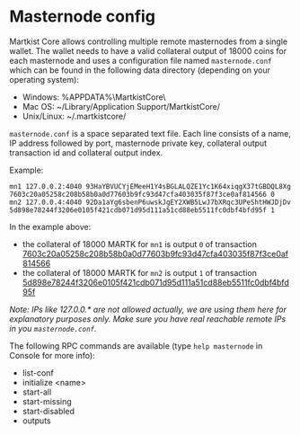Masternode config
=======================

Martkist Core allows controlling multiple remote masternodes from a single wallet. The wallet needs to have a valid collateral output of 18000 coins for each masternode and uses a configuration file named `masternode.conf` which can be found in the following data directory (depending on your operating system):
 * Windows: %APPDATA%\MartkistCore\
 * Mac OS: ~/Library/Application Support/MartkistCore/
 * Unix/Linux: ~/.martkistcore/

`masternode.conf` is a space separated text file. Each line consists of a name, IP address followed by port, masternode private key, collateral output transaction id and collateral output index.

Example:
```
mn1 127.0.0.2:4040 93HaYBVUCYjEMeeH1Y4sBGLALQZE1Yc1K64xiqgX37tGBDQL8Xg 7603c20a05258c208b58b0a0d77603b9fc93d47cfa403035f87f3ce0af814566 0
mn2 127.0.0.4:4040 92Da1aYg6sbenP6uwskJgEY2XWB5LwJ7bXRqc3UPeShtHWJDjDv 5d898e78244f3206e0105f421cdb071d95d111a51cd88eb5511fc0dbf4bfd95f 1
```

In the example above:
* the collateral of 18000 MARTK for `mn1` is output `0` of transaction [7603c20a05258c208b58b0a0d77603b9fc93d47cfa403035f87f3ce0af814566](https://test.explorer.martkist.org/tx/7603c20a05258c208b58b0a0d77603b9fc93d47cfa403035f87f3ce0af814566)
* the collateral of 18000 MARTK for `mn2` is output `1` of transaction [5d898e78244f3206e0105f421cdb071d95d111a51cd88eb5511fc0dbf4bfd95f](https://test.explorer.martkist.org/tx/5d898e78244f3206e0105f421cdb071d95d111a51cd88eb5511fc0dbf4bfd95f)

_Note: IPs like 127.0.0.* are not allowed actually, we are using them here for explanatory purposes only. Make sure you have real reachable remote IPs in you `masternode.conf`._

The following RPC commands are available (type `help masternode` in Console for more info):
* list-conf
* initialize \<name\>
* start-all
* start-missing
* start-disabled
* outputs
